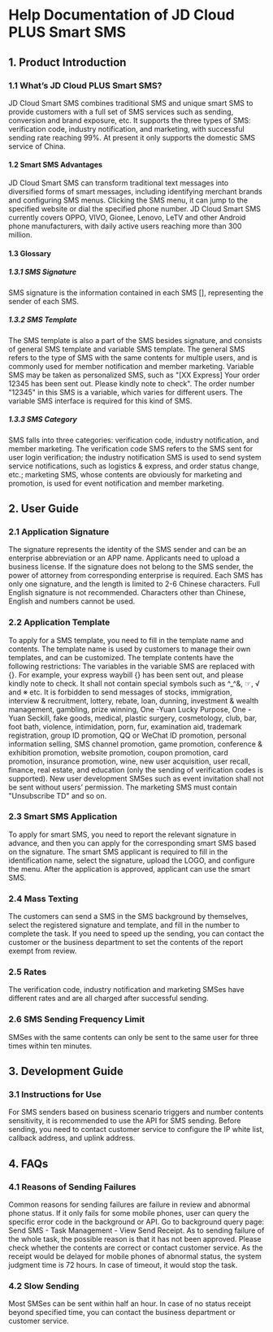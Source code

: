 # Help Documentation of JD Cloud PLUS Smart SMS

## 1.	Product Introduction
### 1.1 What’s JD Cloud PLUS Smart SMS?  
JD Cloud Smart SMS combines traditional SMS and unique smart SMS to provide customers with a full set of SMS services such as sending, conversion and brand exposure, etc. It supports the three types of SMS: verification code, industry notification, and marketing, with successful sending rate reaching 99%. At present it only supports the domestic SMS service of China.
#### 1.2 Smart SMS Advantages
JD Cloud Smart SMS can transform traditional text messages into diversified forms of smart messages, including identifying merchant brands and configuring SMS menus. Clicking the SMS menu, it can jump to the specified website or dial the specified phone number. JD Cloud Smart SMS currently covers OPPO, VIVO, Gionee, Lenovo, LeTV and other Android phone manufacturers, with daily active users reaching more than 300 million.
#### 1.3 Glossary
##### 1.3.1 SMS Signature
SMS signature is the information contained in each SMS [], representing the sender of each SMS.
##### 1.3.2 SMS Template
The SMS template is also a part of the SMS besides signature, and consists of general SMS template and variable SMS template. The general SMS refers to the type of SMS with the same contents for multiple users, and is commonly used for member notification and member marketing. Variable SMS may be taken as personalized SMS, such as "[XX Express] Your order 12345 has been sent out. Please kindly note to check". The order number "12345" in this SMS is a variable, which varies for different users. The variable SMS interface is required for this kind of SMS.
##### 1.3.3 SMS Category
SMS falls into three categories: verification code, industry notification, and member marketing. The verification code SMS refers to the SMS sent for user login verification; the industry notification SMS is used to send system service notifications, such as logistics & express, and order status change, etc.; marketing SMS, whose contents are obviously for marketing and promotion, is used for event notification and member marketing.
## 2.	 User Guide
### 2.1 Application Signature
The signature represents the identity of the SMS sender and can be an enterprise abbreviation or an APP name. Applicants need to upload a business license. If the signature does not belong to the SMS sender, the power of attorney from corresponding enterprise is required. Each SMS has only one signature, and the length is limited to 2-6 Chinese characters. Full English signature is not recommended. Characters other than Chinese, English and numbers cannot be used.
### 2.2 Application Template
To apply for a SMS template, you need to fill in the template name and contents. The template name is used by customers to manage their own templates, and can be customized. The template contents have the following restrictions:
The variables in the variable SMS are replaced with {}. For example, your express waybill {} has been sent out, and please kindly note to check.
It shall not contain special symbols such as ^_^&, ☞, √ and ※ etc.
It is forbidden to send messages of stocks, immigration, interview & recruitment, lottery, rebate, loan, dunning, investment & wealth management, gambling, prize winning, One -Yuan Lucky Purpose, One -Yuan Seckill, fake goods, medical, plastic surgery, cosmetology, club, bar, foot bath, violence, intimidation, porn, fur, examination aid, trademark registration, group ID promotion, QQ or WeChat ID promotion, personal information selling, SMS channel promotion, game promotion, conference & exhibition promotion, website promotion, coupon promotion, card promotion, insurance promotion, wine, new user acquisition, user recall, finance, real estate, and education (only the sending of verification codes is supported).
New user development SMSes such as event invitation shall not be sent without users’ permission.
The marketing SMS must contain "Unsubscribe TD" and so on.
### 2.3 Smart SMS Application
To apply for smart SMS, you need to report the relevant signature in advance, and then you can apply for the corresponding smart SMS based on the signature. The smart SMS applicant is required to fill in the identification name, select the signature, upload the LOGO, and configure the menu. After the application is approved, applicant can use the smart SMS.
### 2.4 Mass Texting
The customers can send a SMS in the SMS background by themselves, select the registered signature and template, and fill in the number to complete the task. If you need to speed up the sending, you can contact the customer or the business department to set the contents of the report exempt from review.
### 2.5 Rates
The verification code, industry notification and marketing SMSes have different rates and are all charged after successful sending.
### 2.6 SMS Sending Frequency Limit
SMSes with the same contents can only be sent to the same user for three times within ten minutes.
## 3.	 Development Guide
### 3.1 Instructions for Use
For SMS senders based on business scenario triggers and number contents sensitivity, it is recommended to use the API for SMS sending. Before sending, you need to contact customer service to configure the IP white list, callback address, and uplink address.
## 4.	 FAQs
### 4.1 Reasons of Sending Failures
Common reasons for sending failures are failure in review and abnormal phone status.
If it only fails for some mobile phones, user can query the specific error code in the background or API. Go to background query page: Send SMS - Task Management - View Send Receipt.
As to sending failure of the whole task, the possible reason is that it has not been approved. Please check whether the contents are correct or contact customer service.
As the receipt would be delayed for mobile phones of abnormal status, the system judgment time is 72 hours. In case of timeout, it would stop the task.
### 4.2 Slow Sending
Most SMSes can be sent within half an hour. In case of no status receipt beyond specified time, you can contact the business department or customer service.
